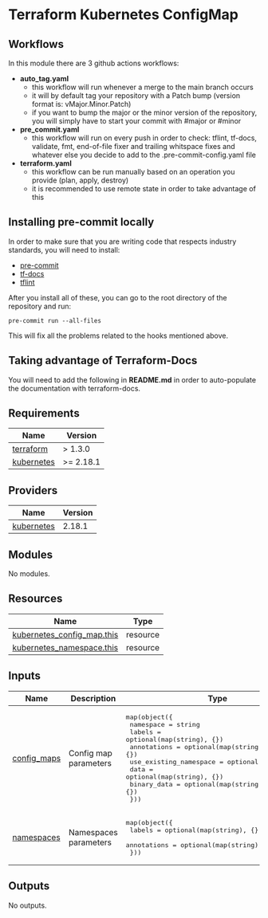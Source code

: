 # Terraform Kubernetes ConfigMap

## Workflows
In this module there are 3 github actions workflows:
- **auto_tag.yaml**
    - this workflow will run whenever a merge to the main branch occurs
    - it will by default tag your repository with a Patch bump (version format is: vMajor.Minor.Patch)
    - if you want to bump the major or the minor version of the repository, you will simply have to start your commit with #major or #minor
- **pre_commit.yaml**
    - this workflow will run on every push in order to check: tflint, tf-docs, validate, fmt, end-of-file fixer and trailing whitspace fixes and whatever else you decide to add to the .pre-commit-config.yaml file
- **terraform.yaml**
    - this workflow can be run manually based on an operation you provide (plan, apply, destroy)
    - it is recommended to use remote state in order to take advantage of this

## Installing pre-commit locally
In order to make sure that you are writing code that respects industry standards, you will need to install:
- [pre-commit](https://pre-commit.com)
- [tf-docs](https://github.com/terraform-docs/terraform-docs)
- [tflint](https://github.com/terraform-linters/tflint)

After you install all of these, you can go to the root directory of the repository and run:

`pre-commit run --all-files`

This will fix all the problems related to the hooks mentioned above.

## Taking advantage of Terraform-Docs

You will need to add the following in **README.md** in order to auto-populate the documentation with terraform-docs.

<!-- BEGINNING OF PRE-COMMIT-TERRAFORM DOCS HOOK -->
## Requirements

| Name | Version |
|------|---------|
| <a name="requirement_terraform"></a> [terraform](#requirement\_terraform) | > 1.3.0 |
| <a name="requirement_kubernetes"></a> [kubernetes](#requirement\_kubernetes) | >= 2.18.1 |

## Providers

| Name | Version |
|------|---------|
| <a name="provider_kubernetes"></a> [kubernetes](#provider\_kubernetes) | 2.18.1 |

## Modules

No modules.

## Resources

| Name | Type |
|------|------|
| [kubernetes_config_map.this](https://registry.terraform.io/providers/hashicorp/kubernetes/latest/docs/resources/config_map) | resource |
| [kubernetes_namespace.this](https://registry.terraform.io/providers/hashicorp/kubernetes/latest/docs/resources/namespace) | resource |

## Inputs

| Name | Description | Type | Default | Required |
|------|-------------|------|---------|:--------:|
| <a name="input_config_maps"></a> [config\_maps](#input\_config\_maps) | Config map parameters | <pre>map(object({<br>    namespace              = string<br>    labels                 = optional(map(string), {})<br>    annotations            = optional(map(string), {})<br>    use_existing_namespace = optional(bool, false)<br>    data                   = optional(map(string), {})<br>    binary_data            = optional(map(string), {})<br>  }))</pre> | n/a | yes |
| <a name="input_namespaces"></a> [namespaces](#input\_namespaces) | Namespaces parameters | <pre>map(object({<br>    labels      = optional(map(string), {})<br>    annotations = optional(map(string), {})<br>  }))</pre> | `{}` | no |

## Outputs

No outputs.
<!-- END OF PRE-COMMIT-TERRAFORM DOCS HOOK -->
